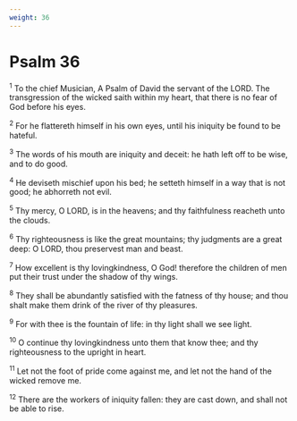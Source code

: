 ```yaml
---
weight: 36
---
```


# Psalm 36

<sup>1</sup> To the chief Musician, A Psalm of David the servant of the LORD. The transgression of the wicked saith within my heart, that there is no fear of God before his eyes. 

<sup>2</sup> For he flattereth himself in his own eyes, until his iniquity be found to be hateful. 

<sup>3</sup> The words of his mouth are iniquity and deceit: he hath left off to be wise, and to do good. 

<sup>4</sup> He deviseth mischief upon his bed; he setteth himself in a way that is not good; he abhorreth not evil. 

<sup>5</sup> Thy mercy, O LORD, is in the heavens; and thy faithfulness reacheth unto the clouds. 

<sup>6</sup> Thy righteousness is like the great mountains; thy judgments are a great deep: O LORD, thou preservest man and beast. 

<sup>7</sup> How excellent is thy lovingkindness, O God! therefore the children of men put their trust under the shadow of thy wings. 

<sup>8</sup> They shall be abundantly satisfied with the fatness of thy house; and thou shalt make them drink of the river of thy pleasures. 

<sup>9</sup> For with thee is the fountain of life: in thy light shall we see light. 

<sup>10</sup> O continue thy lovingkindness unto them that know thee; and thy righteousness to the upright in heart. 

<sup>11</sup> Let not the foot of pride come against me, and let not the hand of the wicked remove me. 

<sup>12</sup> There are the workers of iniquity fallen: they are cast down, and shall not be able to rise. 


